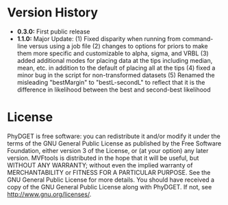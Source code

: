 # Version History

* **0.3.0:** First public release
* **1.1.0:** Major Update:  (1) Fixed disparity when running from command-line versus using a job file (2) changes to options for priors to make them more specific and customizable to alpha, sigma, and VRBL (3) added additional modes for placing data at the tips including median, mean, etc. in addition to the default of placing all at the tips (4) fixed a minor bug in the script for non-transformed datasets (5) Renamed the misleading "bestMargin" to "bestL-secondL" to reflect that it is the difference in likelihood between the best and second-best likelihood

# License
PhyDGET is free software: you can redistribute it and/or modify
it under the terms of the GNU General Public License as published by
the Free Software Foundation, either version 3 of the License, or
(at your option) any later version.
MVFtools is distributed in the hope that it will be useful,
but WITHOUT ANY WARRANTY; without even the implied warranty of
MERCHANTABILITY or FITNESS FOR A PARTICULAR PURPOSE.  See the
GNU General Public License for more details.
You should have received a copy of the GNU General Public License
along with PhyDGET.  If not, see <http://www.gnu.org/licenses/>.

